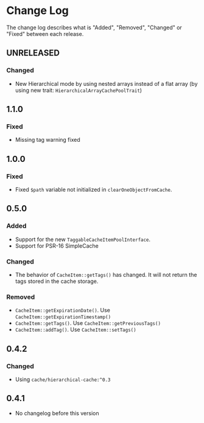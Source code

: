 # Change Log

The change log describes what is "Added", "Removed", "Changed" or "Fixed" between each release. 

## UNRELEASED

### Changed

* New Hierarchical mode by using nested arrays instead of a flat array (by using new trait: `HierarchicalArrayCachePoolTrait`)

## 1.1.0

### Fixed

* Missing tag warning fixed

## 1.0.0

### Fixed

* Fixed `$path` variable not initialized in `clearOneObjectFromCache`.

## 0.5.0

### Added

* Support for the new `TaggableCacheItemPoolInterface`. 
* Support for PSR-16 SimpleCache

### Changed

* The behavior of `CacheItem::getTags()` has changed. It will not return the tags stored in the cache storage. 

### Removed

* `CacheItem::getExpirationDate()`. Use `CacheItem::getExpirationTimestamp()`
* `CacheItem::getTags()`. Use `CacheItem::getPreviousTags()`
* `CacheItem::addTag()`. Use `CacheItem::setTags()`

## 0.4.2

### Changed

* Using `cache/hierarchical-cache:^0.3`

## 0.4.1

* No changelog before this version
